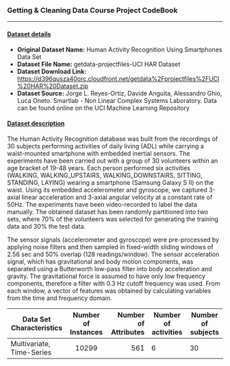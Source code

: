 ### Getting & Cleaning Data Course Project CodeBook
---------------------------------------------------

#### <ins>Dataset details</ins>

 * __Original Dataset Name:__ Human Activity Recognition Using Smartphones Data Set
 * __Dataset File Name:__ getdata-projectfiles-UCI HAR Dataset
 * __Dataset Download Link:__ https://d396qusza40orc.cloudfront.net/getdata%2Fprojectfiles%2FUCI%20HAR%20Dataset.zip
 * __Dataset Source:__ Jorge L. Reyes-Ortiz, Davide Anguita, Alessandro Ghio, Luca Oneto. Smartlab - Non Linear Complex Systems Laboratory. Data can be found online on the UCI Machine Learning Repository 

#### <ins>Dataset description</ins>

The Human Activity Recognition database was built from the recordings of 30 subjects performing activities of daily living (ADL) while carrying a waist-mounted smartphone with embedded inertial sensors. The experiments have been carried out with a group of 30 volunteers within an age bracket of 19-48 years. Each person performed six activities (WALKING, WALKING_UPSTAIRS, WALKING_DOWNSTAIRS, SITTING, STANDING, LAYING) wearing a smartphone (Samsung Galaxy S II) on the waist. Using its embedded accelerometer and gyroscope, we captured 3-axial linear acceleration and 3-axial angular velocity at a constant rate of 50Hz. The experiments have been video-recorded to label the data manually. The obtained dataset has been randomly partitioned into two sets, where 70% of the volunteers was selected for generating the training data and 30% the test data.

The sensor signals (accelerometer and gyroscope) were pre-processed by applying noise filters and then sampled in fixed-width sliding windows of 2.56 sec and 50% overlap (128 readings/window). The sensor acceleration signal, which has gravitational and body motion components, was separated using a Butterworth low-pass filter into body acceleration and gravity. The gravitational force is assumed to have only low frequency components, therefore a filter with 0.3 Hz cutoff frequency was used. From each window, a vector of features was obtained by calculating variables from the time and frequency domain. 

| Data Set Characteristics  | Number of Instances | Number of Attributes  | Number of activities | Number of subjects |
| ------------------------- |:-------------------:| ---------------------:| -------------------- | ------------------ |
| Multivariate, Time-Series | 10299               | 561                   | 6                    | 30                 |

